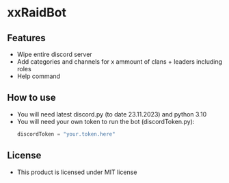 # xxRaidBot

## Features

- Wipe entire discord server
- Add categories and channels for x ammount of clans + leaders including roles
- Help command

## How to use

- You will need latest discord.py (to date 23.11.2023) and python 3.10
- You will need your own token to run the bot (discordToken.py):
  ```py
  discordToken = "your.token.here"
  ```

## License

- This product is licensed under MIT license
